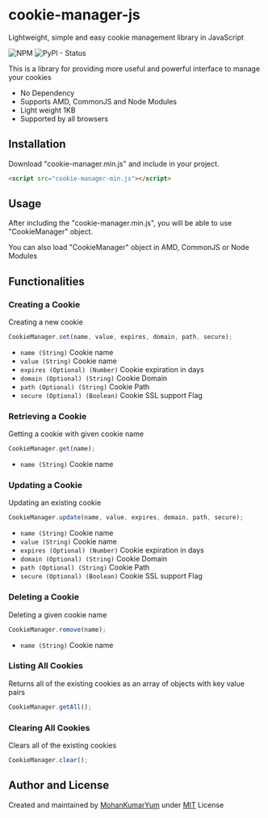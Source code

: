 # cookie-manager-js

Lightweight, simple and easy cookie management library in JavaScript

![NPM](https://img.shields.io/npm/l/express) ![PyPI - Status](https://img.shields.io/pypi/status/Django)

This is a library for providing more useful and powerful interface to manage your cookies
- No Dependency
- Supports AMD, CommonJS and Node Modules
- Light weight 1KB
- Supported by all browsers


## Installation
Download "cookie-manager.min.js" and include in your project.

```html
<script src="cookie-manager-min.js"></script>
```

## Usage

After including the "cookie-manager.min.js", you will be able to use "CookieManager" object.

You can also load "CookieManager" object in AMD, CommonJS or Node Modules

## Functionalities

### Creating a Cookie
Creating a new cookie
```js
CookieManager.set(name, value, expires, domain, path, secure);
```
- `name (String)` Cookie name
- `value (String)` Cookie name
- `expires (Optional) (Number)` Cookie expiration in days
- `domain (Optional) (String)` Cookie Domain
- `path (Optional) (String)` Cookie Path
- `secure (Optional) (Boolean)` Cookie SSL support Flag

### Retrieving a Cookie
Getting a cookie with given cookie name
```js
CookieManager.get(name);
```
- `name (String)` Cookie name

### Updating a Cookie
Updating an existing cookie
```js
CookieManager.update(name, value, expires, domain, path, secure);
```
- `name (String)` Cookie name
- `value (String)` Cookie name
- `expires (Optional) (Number)` Cookie expiration in days
- `domain (Optional) (String)` Cookie Domain
- `path (Optional) (String)` Cookie Path
- `secure (Optional) (Boolean)` Cookie SSL support Flag

### Deleting a Cookie
Deleting a given cookie name
```js
CookieManager.remove(name);
```
- `name (String)` Cookie name

### Listing All Cookies
Returns all of the existing cookies as an array of objects with key value pairs
```js
CookieManager.getAll();
```
### Clearing All Cookies
Clears all of the existing cookies
```js
CookieManager.clear();
```

## Author and License
Created and maintained by [MohanKumarYum](https://github.com/MohanKumarYum) under [MIT](LICENSE) License
